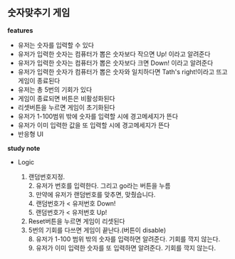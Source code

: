 ## 숫자맞추기 게임

<b>features</b>

- 유저는 숫자를 입력할 수 있다
- 유저가 입력한 숫자는 컴퓨터가 뽑은 숫자보다 작으면 Up! 이라고 알려준다
- 유저가 입력한 숫자는 컴퓨터가 뽑은 숫자보다 크면 Down! 이라고 알려준다
- 유저가 입력한 숫자가 컴퓨터가 뽑은 숫자와 일치하다면 Tath's right!이라고 뜨고 게임이 종료된다
- 유저는 총 5번의 기회가 있다
- 게임이 종료되면 버튼은 비활성화된다
- 리셋버튼을 누르면 게임이 초기화된다
- 유저가 1-100범위 밖에 숫자를 입력할 시에 경고메세지가 뜬다
- 유저가 이미 입력한 값을 또 입력할 시에 경고메세지가 뜬다
- 반응형 UI

<b>study note</b>

- Logic

  1. 랜덤번호지정. <br /> 2. 유저가 번호를 입력한다. 그리고 go라는 버튼을 누름 <br /> 3. 만약에 유저가 랜덤번호를 맞추면, 맞췄습니다. <br /> 4. 랜덤번호가 < 유저번호 Down! <br /> 5. 랜덤번호가 < 유저번호 Up! <br />
  2. Reset버튼을 누르면 게임이 리셋된다 <br />
  3. 5번의 기회를 다쓰면 게임이 끝난다.(버튼이 disable) <br /> 8. 유저가 1-100 범위 밖의 숫자를 입력하면 알려준다. 기회를 깍지 않는다. <br /> 9. 유저가 이미 입력한 숫자를 또 입력하면 알려준다. 기회를 깍지 않는다.
